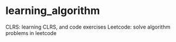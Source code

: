 # learning_algorithm
CLRS: learning CLRS, and code exercises
Leetcode: solve algorithm problems in leetcode
